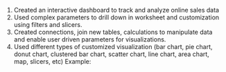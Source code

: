 1. Created an interactive dashboard to track and analyze online sales data
2. Used complex parameters to drill down in worksheet and customization using filters and slicers.
3. Created connections, join new tables, calculations to manipulate data and enable user driven parameters for visualizations.
4. Used different types of customized visualization (bar chart, pie chart, donut chart, clustered bar chart, scatter chart, line chart, area chart, map, slicers, etc)
   Example: 
